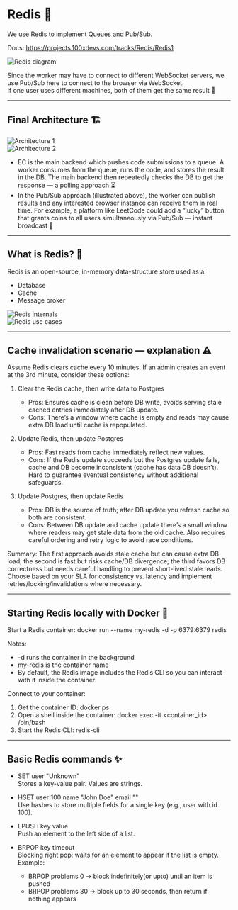 # Redis 🚀

We use Redis to implement Queues and Pub/Sub.

Docs: https://projects.100xdevs.com/tracks/Redis/Redis1

![Redis diagram](https://github.com/user-attachments/assets/46c15478-419d-4761-a5b6-c9624cabc1d1)

Since the worker may have to connect to different WebSocket servers, we use Pub/Sub here to connect to the browser via WebSocket.  
If one user uses different machines, both of them get the same result 🔁

---

## Final Architecture 🏗️
![Architecture 1](https://github.com/user-attachments/assets/1b0f7e69-6b96-4084-9b20-d083ef810b94)  
![Architecture 2](https://github.com/user-attachments/assets/88b72813-e89e-447a-9d4e-6e8c76fe3b46)

- EC is the main backend which pushes code submissions to a queue. A worker consumes from the queue, runs the code, and stores the result in the DB. The main backend then repeatedly checks the DB to get the response — a polling approach ⏳
- In the Pub/Sub approach (illustrated above), the worker can publish results and any interested browser instance can receive them in real time. For example, a platform like LeetCode could add a “lucky” button that grants coins to all users simultaneously via Pub/Sub — instant broadcast 🎉

---

## What is Redis? 🧠
Redis is an open-source, in-memory data-structure store used as a:
- Database
- Cache
- Message broker

![Redis internals](https://github.com/user-attachments/assets/08b49fb6-ddaa-4282-b982-af319f4b9110)  
![Redis use cases](https://github.com/user-attachments/assets/3a77e66c-85e6-4f77-a490-ce85d1054ad8)

---

## Cache invalidation scenario — explanation ⚠️

Assume Redis clears cache every 10 minutes. If an admin creates an event at the 3rd minute, consider these options:

1. Clear the Redis cache, then write data to Postgres  
   - Pros: Ensures cache is clean before DB write, avoids serving stale cached entries immediately after DB update.  
   - Cons: There’s a window where cache is empty and reads may cause extra DB load until cache is repopulated.

2. Update Redis, then update Postgres  
   - Pros: Fast reads from cache immediately reflect new values.  
   - Cons: If the Redis update succeeds but the Postgres update fails, cache and DB become inconsistent (cache has data DB doesn’t). Hard to guarantee eventual consistency without additional safeguards.

3. Update Postgres, then update Redis  
   - Pros: DB is the source of truth; after DB update you refresh cache so both are consistent.  
   - Cons: Between DB update and cache update there’s a small window where readers may get stale data from the old cache. Also requires careful ordering and retry logic to avoid race conditions.

Summary: The first approach avoids stale cache but can cause extra DB load; the second is fast but risks cache/DB divergence; the third favors DB correctness but needs careful handling to prevent short-lived stale reads. Choose based on your SLA for consistency vs. latency and implement retries/locking/invalidations where necessary.

---

## Starting Redis locally with Docker 🐳

Start a Redis container:
docker run --name my-redis -d -p 6379:6379 redis

Notes:
- -d runs the container in the background
- my-redis is the container name
- By default, the Redis image includes the Redis CLI so you can interact with it inside the container

Connect to your container:
1. Get the container ID:
   docker ps
2. Open a shell inside the container:
   docker exec -it <container_id> /bin/bash
3. Start the Redis CLI:
   redis-cli

---

## Basic Redis commands ✨

- SET user "Unknown"  
  Stores a key-value pair. Values are strings.

- HSET user:100 name "John Doe" email ""  
  Use hashes to store multiple fields for a single key (e.g., user with id 100).

- LPUSH key value  
  Push an element to the left side of a list.

- BRPOP key timeout  
  Blocking right pop: waits for an element to appear if the list is empty. Example:
  - BRPOP problems 0  → block indefinitely(or upto) until an item is pushed
  - BRPOP problems 30 → block up to 30 seconds, then return if nothing appears
